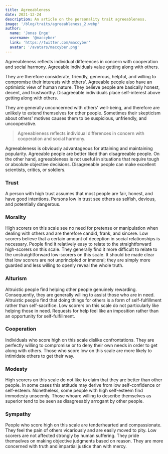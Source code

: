 ```yaml
---
title: Agreeableness
date: 2021-12-24
description: An article on the personality trait agreeableness.
image: '/blog/traits/agreeableness_2.webp'
author:
  name: 'Jonas Enge'
  username: '@maccyber'
  link: 'https://twitter.com/maccyber'
  avatar: '/avatars/maccyber.png'
---
```


Agreeableness reflects individual differences in concern with cooperation and social harmony. Agreeable individuals value getting along with others.

They are therefore considerate, friendly, generous, helpful, and willing to compromise their interests with others'.
Agreeable people also have an optimistic view of human nature.
They believe people are basically honest, decent, and trustworthy.
Disagreeable individuals place self-interest above getting along with others.

They are generally unconcerned with others' well-being, and therefore are unlikely to extend themselves for other people.
Sometimes their skepticism about others' motives causes them to be suspicious, unfriendly, and uncooperative.

> Agreeableness reflects individual differences in concern with cooperation and social harmony.

Agreeableness is obviously advantageous for attaining and maintaining popularity. Agreeable people are better liked than disagreeable people.
On the other hand, agreeableness is not useful in situations that require tough or absolute objective decisions.
Disagreeable people can make excellent scientists, critics, or soldiers.

### Trust

A person with high trust assumes that most people are fair, honest, and have good intentions. Persons low in trust see others as selfish, devious, and potentially dangerous.

### Morality

High scorers on this scale see no need for pretense or manipulation when dealing with others and are therefore candid, frank, and sincere.
Low scorers believe that a certain amount of deception in social relationships is necessary. People find it relatively easy to relate to the straightforward high-scorers on this scale.
They generally find it more difficult to relate to the unstraightforward low-scorers on this scale.
It should be made clear that low scorers are not unprincipled or immoral; they are simply more guarded and less willing to openly reveal the whole truth.

### Alturism

Altruistic people find helping other people genuinely rewarding. Consequently, they are generally willing to assist those who are in need.
Altruistic people find that doing things for others is a form of self-fulfillment rather than self-sacrifice.
Low scorers on this scale do not particularly like helping those in need. Requests for help feel like an imposition rather than an opportunity for self-fulfillment.

### Cooperation

Individuals who score high on this scale dislike confrontations.
They are perfectly willing to compromise or to deny their own needs in order to get along with others.
Those who score low on this scale are more likely to intimidate others to get their way.

### Modesty

High scorers on this scale do not like to claim that they are better than other people.
In some cases this attitude may derive from low self-confidence or self-esteem. Nonetheless, some people with high self-esteem find immodesty unseemly.
Those whoare willing to describe themselves as superior tend to be seen as disagreeably arrogant by other people.

### Sympathy

People who score high on this scale are tenderhearted and compassionate.
They feel the pain of others vicariously and are easily moved to pity.
Low scorers are not affected strongly by human suffering. They pride themselves on making objective judgments based on reason.
They are more concerned with truth and impartial justice than with mercy.
